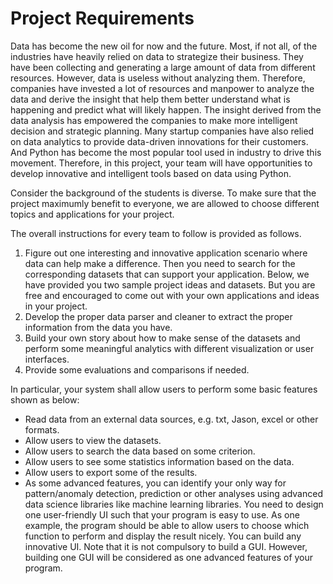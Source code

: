 # Project Requirements

Data has become the new oil for now and the future. Most, if not all, of the industries have heavily relied on data to strategize their business. They have been collecting and generating a large amount of data from different resources. However, data is useless without analyzing them. Therefore, companies have invested a lot of resources and manpower to analyze the data and derive the insight that help them better understand what is happening and predict what will likely happen. The insight derived from the data analysis has empowered the companies to make more intelligent decision and strategic planning. Many startup companies have also relied on data analytics to provide data-driven innovations for their customers. And Python has become the most popular tool used in industry to drive this movement. Therefore, in this project, your team will have opportunities to develop innovative and intelligent tools based on data using Python.

Consider the background of the students is diverse. To make sure that the project maximumly benefit to everyone, we are allowed to choose different topics and applications for your project.

The overall instructions for every team to follow is provided as follows.
1. Figure out one interesting and innovative application scenario where data can help make a difference. Then you need to search for the corresponding datasets that can support your application. Below, we have provided you two sample project ideas and datasets. But you are free and encouraged to come out with your own applications and ideas in your project.
2. Develop the proper data parser and cleaner to extract the proper information from the data you have.
3. Build your own story about how to make sense of the datasets and perform some meaningful analytics with different visualization or user interfaces.
4. Provide some evaluations and comparisons if needed.

In particular, your system shall allow users to perform some basic features shown as below:
- Read data from an external data sources, e.g. txt, Jason, excel or other formats.
- Allow users to view the datasets.
- Allow users to search the data based on some criterion.
- Allow users to see some statistics information based on the data.
- Allow users to export some of the results.
- As some advanced features, you can identify your only way for pattern/anomaly detection, prediction or other analyses using advanced data science libraries like machine learning libraries.
You need to design one user-friendly UI such that your program is easy to use. As one example, the program should be able to allow users to choose which function to perform and display the result nicely. You can build any innovative UI. Note that it is not compulsory to build a GUI. However, building one GUI will be considered as one advanced features of your program.
